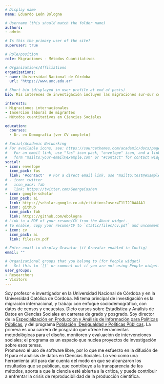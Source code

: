 ```yaml
---
# Display name
name: Eduardo León Bologna

# Username (this should match the folder name)
authors:
- admin

# Is this the primary user of the site?
superuser: true

# Role/position
role: Migraciones - Métodos Cuantitativos

# Organizations/Affiliations
organizations:
- name: Universidad Nacional de Córdoba
  url: "https://www.unc.edu.ar"

# Short bio (displayed in user profile at end of posts)
bio: Mis intereses de investigación incluyen las migraciones sur-sur con enfoque sociodemográfico, la enseñanza de la Estadística y el Análisis de Datos en Ciencias Sociales.

interests:
- Migraciones internacionales  
- Inserción laboral de migrantes  
- Métodos cuantitativos en Ciencias Sociales  

education:
  courses:
  - Dr. en Demografía [ver CV completo]

# Social/Academic Networking
# For available icons, see: https://sourcethemes.com/academic/docs/page-builder/#icons
#   For an email link, use "fas" icon pack, "envelope" icon, and a link in the
#   form "mailto:your-email@example.com" or "#contact" for contact widget.
social:
- icon: envelope
  icon_pack: fas
  link: '#contact'  # For a direct email link, use "mailto:test@example.org".
# - icon: twitter
#   icon_pack: fab
#   link: https://twitter.com/GeorgeCushen
- icon: google-scholar
  icon_pack: ai
  link: https://scholar.google.co.uk/citations?user=T1lI2J0AAAAJ
- icon: github
  icon_pack: fab
  link: https://github.com/ebologna
# Link to a PDF of your resume/CV from the About widget.
# To enable, copy your resume/CV to `static/files/cv.pdf` and uncomment the lines below.
- icon: cv
  icon_pack: ai
  link: files/cv.pdf

# Enter email to display Gravatar (if Gravatar enabled in Config)
email: ""

# Organizational groups that you belong to (for People widget)
#   Set this to `[]` or comment out if you are not using People widget.
user_groups:
- Researchers
- Visitors
---
```


Soy profesor e investigador en la Universidad Nacional de Córdoba y en la Universidad Católica de Córdoba. Mi tema principal de investigación es la migración internacional, y trabajo con enfoque sociodemográfico, con datos de censos y encuestas. Dicto cursos sobre Estadística y Análisis de Datos en Ciencias Sociales en carreras de grado y posgrado.
Soy director de la [Especialización en Producción y Análisis de Información para Políticas Públicas](http://sociales.unc.edu.ar/informacionparalaspolticaspublicas), y del programa [Población, Desigualdad y Políticas Públicas](http://pdypp.cea.unc.edu.ar/). La primera es una carrera de posgrado que ofrece herramientas metodológicas para el diseño, monitoreo y evaluación de intervenciones sociales; el programa es un espacio que nuclea proyectos de investigación sobre esos temas.  
Promuevo el uso de software libre, por lo que me esfuerzo en la difusión de R para el análisis de datos en Ciencias Sociales. Lo veo como una herramienta útil para dar cuenta del modo en que se alcanzaron los resultados que se publican, que contribuye a la transparencia de los métodos, aporta a que la ciencia esté abierta a la crítica, y puede contribuir a enfrentar la crisis de reproducibilidad de la producción científica.

